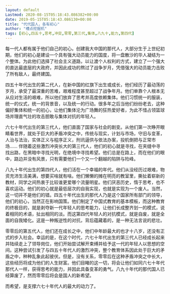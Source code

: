 ```yaml
---
layout: default
Lastmod: 2020-08-15T05:18:43.086382+00:00
date: 2019-05-15T05:18:43.086130+00:00
title: "代代国人，各有初心"
author: "槽点挖掘机"
tags: [初心,四五十,思考,冲突,零零,第三代,集体,八九十,能力,第四代]
---
```


每一代人都有属于他们自己的初心。创建我大中国的那代人，大部分生于上世纪初期，他们的初心是建设一个具有强大动员能力的国度，将一盘散沙的华人凝结为一个整体。为此他们选择了社会主义道路，以让渡个人权利的方式，建立了一个强大的直达最底层的大政府，并因此成功的熬过了战争岁月，凭借强大的动员能力击败了所有敌人，最终建国。

四五十年代出生的第二代人，在新中国的红旗下出生或成长，他们经历了最动荡的岁月，承受了最深重的苦难，艰难程度甚至超过了战争年月。他们单靠个人根本无从应对生活的艰难，所以他们放弃了思考并高度依赖集体。他们习惯统一的服装，统一的仪式，统一的背景音，以及统一的行动。很多年之后当他们纷纷老去，这种偏好集体和统一的初心，让他们集体沦为广场舞的狂热爱好者，为此不惜占领篮球场并理直气壮的攻击胆敢与集体对抗的年轻人。

六七十年代出生的第三代人，他们直面了国家与社会的剧变。从他们第一次睁开眼睛看世界，就处于巨大的矛盾冲突之中，传统与现实，计划与市场，守旧与变革，人治与法治，实体正义与程序正义，刑讯逼供与依法办案，投机倒把与正常市场…… 伴随着这些激烈冲突长大的第三代人，他们的初心就是寻找，在夹缝中寻找出路，在黑暗中寻找光明，在绝境中寻找希望。他们总是在路上，而在他们的眼中，路边并没有风景，只有需要他们一个又一个翻越的陷阱与险峰。

八九十年代出生的第四代人，他们活在一个幸福的年代。他们从没经历过艰难，物资充沛生活美满，想要买啥就有啥。他们懒懒的摊在明亮的教室里，撕扯着崭新的教材，同学之间热衷于比较谁更爱哪个流量明星。他们厌恶历史，惰于思考，也不喜欢运动。他们的初心就是最低层次的自我实现，也就是实现为一个废人。当然，这一切并不是他们的错。四五十年代出生的那代人乃是这个国家所有部门的领导，他们的初心，当然正在影响国策。他们制定了中国式教育的基本模板，而这种教育的终极目的，就是剥夺新一代年轻人的思考能力，让他们长成整齐划一的模式，说着相同的术语，扯出相同的淡。而这第四代年轻人的对抗模式，就是自废，就是全面的自我矮化。这是一种叛逆性的对抗，背后蕴藏着的，是一种无法言说的悲壮。

零零后的第五代人，他们还在成长之中，他们中年龄最大的也才十八岁，还没有正式的步入社会。幸运的是，在这个时代，六七十年代出生的第三代人已经成长起来并陆续走上了领导岗位，他们开始尝试解开束缚并给予这一代的年轻人以思想的空间。这种尝试引发了与四五十年代人的激烈冲突，整个教育体系因此处于巨大的矛盾之中，种种乱象此起彼伏。但是，没有关系，零零后在这种矛盾冲突之中长大，这些经历将成为他们的人生财富。他们目睹的这一切，将会让他们如同六七十年代那代人一样，获得思考的能力，并因此具备变革的勇气。八九十年代的那代国人已经算废了，然而零零后将会是国人的新希望。

而希望，是支撑六七十年代人的最大的动力了。
